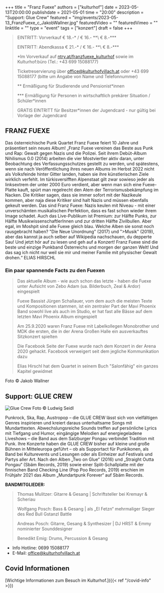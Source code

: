 +++
title = "Franz Fuexe"
authors = ["kulturhof"]
date = 2023-05-13T20:00:00
publishdate = 2021-05-01
time = "20:00"
description = "Support: Glue Crew"
featured = "img/events/2023-05-13_FranzFuexe_c_JakobWallner.jpg"
featuredVideo = ""
featuredVimeo = ""
linktitle = ""
type = "event"
tags = ["konzert"]
draft = false
+++

>
> EINTRITT: Vorverkauf € 18.-\* / € 16.- *\*\ € 8.-\*\*\*
> 
> EINTRITT: Abendkassa € 21.-\* / € 16.- *\*\ € 8.-\*\*\*
>
> \*Im Vorverkauf auf [ntry.at/franzfuexe_kulturhof](https://ntry.at/franzfuexe_kulturhof) sowie im Kulturhof:büro (Tel.: +43 699 15088177)
>
>Ticketreservierung über office@kulturhofvillach.at oder +43 699 15088177 (bitte um Angabe von Name und Telefonnummer) 
> 
> \*\* Ermäßigung für Studierende und Pensionist\*innen
>
> \*\*\* Ermäßigung für Personen in wirtschaftlich prekärer Situation / Schüler\*innen
>
>GRATIS EINTRITT für Besitzer\*innen der Jugendcard - nur gültig bei Vorlage der Jugendcard


## FRANZ FUEXE
Das österreichische Punk Quartet Franz Fuexe feiert 10 Jahre und präsentiert sein neues Album!
„Franz Fuexe vereinen das Beste aus Punk und Rap: Gewalt gegen Nazis und die Polizei. Seit ihrem Debüt-Album Nihilismus 0.0 (2014) arbeiten die vier Mostviertler aktiv daran, unter Beobachtung des Verfassungsschutzes gestellt zu werden, und spätestens, wenn sie nach Veröffentlichung ihres neuen Albums im Herbst 2022 nicht als Volksfeinde hinter Gitter landen, haben sie ihre künstlerischen Ziele wirklich verfehlt. Im türkisversifften Alpenstaat gilt zwar sowieso jeder als linksextrem der unter 2000 Euro verdient, aber wenn man sich eine Fuexe-Platte kauft, spürt man regelrecht den Atem der Terrorismusbekämpfung im Nacken.
Die Kritiker sagen, dass sie immer sofort mit der Nazikeule kommen, aber naja diese Kritiker sind halt Nazis und müssen ebenfalls gekeult werden. Das sind Franz Fuexe: Nazis keulen mit Niveau - mit einer unverschämten musikalischen Perfektion, dass es fast schon wieder ihrem Image schadet. Auch das Live-Publikum ist Premium: zur Hälfte Punks, zur Hälfte MusikwissenschaftlerInnen und zur dritten Hälfte Zivilbullen. Aber egal, im Moshpit sind alle Fuexe gleich blau.
Welche Alben sie sonst noch rausgebracht haben? "Die Neue Unordnung" (2017) und ">Musik" (2019), aber das kannst ja auch selber auf Wikipedia nachschauen, du depperte Sau! Und jetzt hör auf zu lesen und geh auf a Konzert! Franz Fuexe sind die beste und einzige Punkband Österreichs und morgen der ganzen Welt! Und das sag ich nicht nur weil sie mir und meiner Familie mit physischer Gewalt drohen.“ 
ELIAS HIRSCHL

### Ein paar spannende Facts zu den Fuexen
>Das aktuelle Album - wie auch schon das letzte - haben die Fuexe unter Aufsicht von Zebo Adam (ua. Bilderbuch, Zeal & Ardor) eingespielt
>
>Fuexe Bassist Jürgen Schallauer, vom dem auch die meisten Texte und Kompositionen stammen, ist ein zentraler Part der Mavi Phoenix Band sowohl live als auch im Studio, er hat fast alle Bässe auf dem letzten Mavi Phoenix Album eingespielt
>
>Am 25.9.2020 waren Franz Fuexe mit Labelkollegen Monobrother und MDK die ersten, die in der Arena Großen Halle ein ausverkauftes Sitzkonzert spielten
>
>Die Facebook Seite der Fuexe wurde nach dem Konzert in der Arena 2020 gehackt. Facebook verweigert seit dem jegliche Kommunikation dazu
>
>Elias Hirschl hat dem Quartet in seinem Buch "Salonfähig" ein ganzes Kapitel gewidmet

Foto © Jakob Wallner

## Support: GLUE CREW
![Glue Crew](/img/events/2023-05-13_GlueCrew_c_LudwigSeidl.jpg)
Foto © Ludwig Seidl

Punkrock, Ska, Rap, Austropop – die GLUE CREW lässt sich von vielfältigen Genres inspirieren und kreiert daraus
unterhaltsame Songs mit Mundarttexten. Abwechslungsreiche Sounds treffen auf persönliche Lyrics mit Tiefgang und
Humor, eingängige Melodien auf energiegeladene Liveshows – die Band aus dem Salzburger Pongau verbindet
Tradition mit Punk. Ihre Konzerte haben die GLUE CREW bisher auf kleine und große Bühnen in Mitteleuropa
geführt – ob als Supportact für Punkikonen, als Band bei Kulturevents und Lesungen oder als Einheizer auf Festivals
und Partys aller Art. Nach den Alben „Two on Glue“ (2016) und „Straight Outta Pongau“ (Sbäm Records, 2019)
sowie einer Split-Schallplatte mit der finnischen Band Checking Line (Pop Poo Records, 2019) erschien im Frühjahr
2021 das Album „Mundartpunk Forever“ auf Sbäm Records.

**BANDMITGLIEDER:**
>Thomas Mulitzer: Gitarre & Gesang | Schriftsteller bei Kremayr & Scheriau
>
>Wolfgang Posch: Bass & Gesang | als „El Fetzn“ mehrmaliger Sieger des Red Bull Gstanzl Battle
>
>Andreas Posch: Gitarre, Gesang & Synthesizer | DJ HRST & Emmy nominierter Sounddesigner
>
>Benedikt Emig: Drums, Percussion & Gesang



- Info Hotline: 0699 15088177 
- E-Mail: office@kulturhofvillach.at

## Covid Informationen

[Wichtige Informationen zum Besuch im Kulturhof.]({{< ref "/covid-info" >}})
